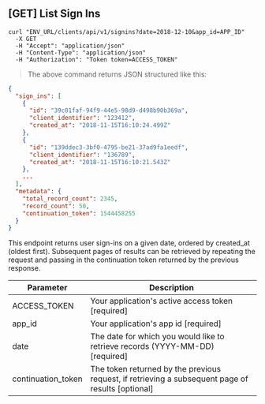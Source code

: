 ## [GET] List Sign Ins

```shell
curl "ENV_URL/clients/api/v1/signins?date=2018-12-10&app_id=APP_ID"
  -X GET
  -H "Accept": "application/json"
  -H "Content-Type": "application/json"
  -H "Authorization": "Token token=ACCESS_TOKEN"
```
> The above command returns JSON structured like this:

```json
{
  "sign_ins": [
    {
      "id": "39c01faf-94f9-44e5-98d9-d498b90b369a",
      "client_identifier": "123412",
      "created_at": "2018-11-15T16:10:24.499Z"
    },
    {
      "id": "139ddec3-3bf0-4795-be21-37ad9fa1eedf",
      "client_identifier": "136789",
      "created_at": "2018-11-15T16:10:21.543Z"
    },
    ...
  ],
  "metadata": {
    "total_record_count": 2345,
    "record_count": 50,
    "continuation_token": 1544458255
  }
}
```

This endpoint returns user sign-ins on a given date, ordered by created_at (oldest first). Subsequent pages of results can be retrieved by repeating the request and passing in the continuation token returned by the previous response.

Parameter | Description
--------- | -----------
ACCESS_TOKEN | Your application's active access token [required]
app_id | Your application's app id [required]
date | The date for which you would like to retrieve records (YYYY-MM-DD) [required]
continuation_token | The token returned by the previous request, if retrieving a subsequent page of results [optional]
